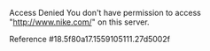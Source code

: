 Access Denied You don't have permission to access "http://www.nike.com/" on this server.

Reference #18.5f80a17.1559105111.27d5002f